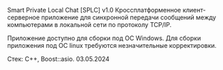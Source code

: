 Smart Private Local Chat [SPLC] v1.0
Кроссплатформенное клиент-серверное приложение для синхронной передачи сообщений между компьютерами в локальной сети по протоколу TCP/IP.

Приложение доступно для сборки под ОС Windows.
Для сборки приложения под ОС linux требуются незначительные корректировки.

Стек: С++, Boost::asio.
03.05.2024
